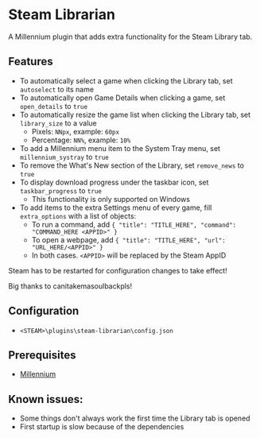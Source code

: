 # Steam Librarian

A Millennium plugin that adds extra functionality for the Steam Library tab.

## Features
- To automatically select a game when clicking the Library tab, set `autoselect` to its name
- To automatically open Game Details when clicking a game, set `open_details` to `true`
- To automatically resize the game list when clicking the Library tab, set `library_size` to a value
    - Pixels: `NNpx`, example: `60px`
    - Percentage: `NN%`, example: `10%`
- To add a Millennium menu item to the System Tray menu, set `millennium_systray` to `true`
- To remove the What's New section of the Library, set `remove_news` to `true`
- To display download progress under the taskbar icon, set `taskbar_progress` to `true`
    - This functionality is only supported on Windows
- To add items to the extra Settings menu of every game, fill `extra_options` with a list of objects:
    - To run a command, add `{ "title": "TITLE_HERE", "command": "COMMAND_HERE <APPID>" }`
    - To open a webpage, add `{ "title": "TITLE_HERE", "url": "URL_HERE/<APPID>" }`
    - In both cases. `<APPID>` will be replaced by the Steam AppID

Steam has to be restarted for configuration changes to take effect!

Big thanks to canitakemasoulbackpls!

## Configuration
- `<STEAM>\plugins\steam-librarian\config.json`

## Prerequisites
- [Millennium](https://steambrew.app/)

## Known issues:
- Some things don't always work the first time the Library tab is opened
- First startup is slow because of the dependencies